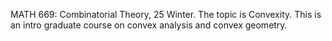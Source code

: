 MATH 669: Combinatorial Theory, 25 Winter. The topic is Convexity. This is an intro graduate course on convex analysis and convex geometry. 
